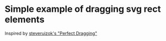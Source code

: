 # Simple example of dragging svg rect elements

Inspired by [steveruizok's "Perfect Dragging"](https://www.steveruiz.me/posts/perfect-dragging)